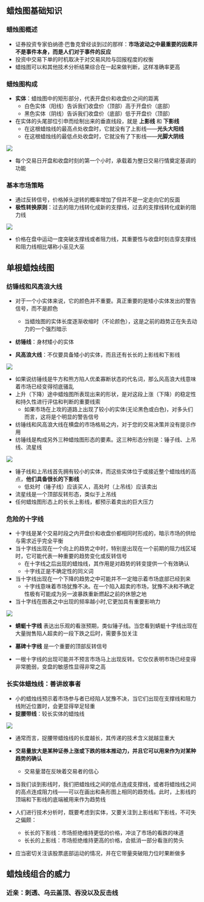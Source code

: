 ## 蜡烛图基础知识

### 蜡烛图概述

- 证券投资专家伯纳德·巴鲁克曾经谈到过的那样：**市场波动之中最重要的因素并不是事件本身，而是人们对于事件的反应**
- 投资中交易下单的时机取决于对交易风险与回报程度的权衡
- 蜡烛图可以和其他技术分析结果综合在一起来做判断，这样准确率更高

### 蜡烛图构成

- **实体**：蜡烛图中的矩形部分，代表开盘价和收盘价之间的距离
  - 白色实体（阳线）告诉我们收盘价（顶部）高于开盘价（底部）
  - 黑色实体（阴线）告诉我们收盘价（底部）低于开盘价（顶部）
- 在实体的头尾部位引申而绘制出来的垂直线段，就是 **上影线** 和 **下影线**
  - 在这根蜡烛线的最高点处收盘时，它就没有了上影线——**光头大阳线**
  - 在这根蜡烛线的最低点处收盘时，它就没有了下影线——**光脚大阴线**

![](/assets/candle/component_of_candle.png)

- 每个交易日开盘和收盘时刻的第一个小时，承载着为整日交易行情奠定基调的功能

### 基本市场策略

- 通过反转信号，价格掉头逆转的概率增加了但并不是一定走向它的反面
- **极性转换原则**：过去的阻力线转化成新的支撑线，过去的支撑线转化成新的阻力线

![](/assets/candle/support_and_press_line.png)

- 价格在盘中运动一度突破支撑线或者阻力线，其重要性与收盘时刻击穿支撑线和阻力线相比堪称小巫见大巫

## 单根蜡烛线图

### 纺锤线和风高浪大线

- 对于一个小实体来说，它的颜色并不重要。真正重要的是矮小实体发出的警告信号，而不是颜色
  - 当蜡烛图的实体长度逐渐收缩时（不论颜色），这是之前的趋势正在失去动力的一个强烈暗示

- **纺锤线**：身材矮小的实体
- **风高浪大线**：不仅要具备矮小的实体，而且还有长长的上影线和下影线

![](/assets/candle/single_line_1.png)

- 如果说纺锤线是牛方和熊方陷人优柔寡断状态的代名词，那么风高浪大线意味着市场已经变得彻底骚乱
- 上升（下降）途中蜡烛图所表现出来的形状，是对这段上涨（下降）的稳定性和持久性进行评估和判断的重要线索
  - 如果市场在上攻的道路上出现了较小的实体(无论黑色或白色)，对多头们而言，这将是个明显的警告信号
- 纺锤线和风高浪大线在横盘的市场格局之内，对于您的交易决策并没有提示作用
- 纺锤线是构成另外三种蜡烛图形态的要素。这三种形态分别是：锤子线、上吊线、流星线

![](/assets/candle/single_line_2.png)

- 锤子线和上吊线首先拥有较小的实体，而这些实体位于或接近整个蜡烛线的高点，**他们具备很长的下影线**
  - 低处时（锤子线）应该买人，高处时（上吊线）应该卖出
- 流星线是一个顶部反转形态，类似于上吊线
- 任何蜡烛图形态上的长长上影线，都预示着卖出的巨大压力

### 危险的十字线

- 十字线是某个交易时段之内开盘价和收盘价都相同时形成的，暗示市场的供给与需求近乎完全平衡
- 当十字线出现在一个向上的趋势之中时，特别是出现在一个前期的阻力线区域时，它可能代表一种重要的趋势变化或反转信号
  - 在十字线之后出现的蜡烛线，其作用是对趋势的转变提供一个有效确认
  - 十字线正是不确定性的同义词
- 当十字线出现在一个下降的趋势之中可能并不一定暗示着市场底部已经到来
  - 十字线意味着市场犹豫不决。在一个陷入超卖的市场，犹豫不决和不确定性极有可能成为另一波暴跌重新燃起之前的休憩之地
- 当十字线在图表之中出现的频率越小时,它更加具有重要影响力

![](/assets/candle/single_line_cross.png)

- **蜻蜓十字线** 表达出乐观的看涨预期，类似锤子线。当您看到蜻蜓十字线出现在大量抛售陷人超卖的一段下跌之后时，需要多加关注
- **墓碑十字线** 是一个重要的顶部反转信号

- 一根十字线的出现可能并不预言市场马上出现反转。它仅仅表明市场已经变得非常脆弱，变盘的敏感性显得非常之高

### 长实体蜡烛线：善讲故事者

- 小的蜡烛线预示着市场参与者已经陷人犹豫不决，当它们出现在支撑线和阻力线附近位置时，会更显得举足轻重
- **捉腰带线**：较长实体的蜡烛线

![](/assets/candle/single_line_longer.png)

- 通常而言，捉腰带蜡烛线的长度越长，其传递的技术含义就越显重大
- **交易量放大是某种证券上涨或下跌的根本推动力，并且它可以用来作为对某种趋势的确认**
  - 交易量潜在反映着交易者的信心

- 当我们谈到影线时，我们把蜡烛线之间的低点连成支撑线，或者将蜡烛线之间的高点连成阻力线——可以在画出和条形图上相同的趋势线。此时，上影线的顶端和下影线的底端被用来作为趋势线

- 人们进行技术分析时，既要考虑到实体，又要关注到上影线和下影线，不可失之偏颇：
  - 长长的下影线：市场拒绝维持更低的价格，冲淡了市场的看跌的味道
  - 长长的上影线：市场拒绝维持更高的价格，会抵消一部分看涨的势头
- 应当密切关注该股票底部运动的情况，并在它带量突破阻力位时果断做多

## 蜡烛线组合的威力

### 近亲：刺透、乌云盖顶、吞没以及反击线

